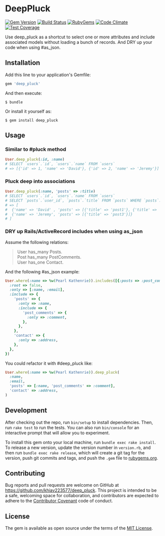 # DeepPluck

[![Gem Version](https://img.shields.io/gem/v/deep_pluck.svg?style=flat)](http://rubygems.org/gems/deep_pluck)
[![Build Status](https://travis-ci.org/khiav223577/deep_pluck.svg?branch=master)](https://travis-ci.org/khiav223577/deep_pluck)
[![RubyGems](http://img.shields.io/gem/dt/deep_pluck.svg?style=flat)](http://rubygems.org/gems/deep_pluck)
[![Code Climate](https://codeclimate.com/github/khiav223577/deep_pluck/badges/gpa.svg)](https://codeclimate.com/github/khiav223577/deep_pluck)
[![Test Coverage](https://codeclimate.com/github/khiav223577/deep_pluck/badges/coverage.svg)](https://codeclimate.com/github/khiav223577/deep_pluck/coverage)

Use deep_pluck as a shortcut to select one or more attributes and include associated models without loading a bunch of records. And DRY up your code when using #as_json.


## Installation

Add this line to your application's Gemfile:

```ruby
gem 'deep_pluck'
```

And then execute:

    $ bundle

Or install it yourself as:

    $ gem install deep_pluck

## Usage

### Similar to #pluck method
```rb
User.deep_pluck(:id, :name)
# SELECT `users`.`id`, `users`.`name` FROM `users` 
# => [{'id' => 1, 'name' => 'David'}, {'id' => 2, 'name' => 'Jeremy'}]
```

### Pluck deep into associations
```rb
User.deep_pluck(:name, 'posts' => :title)
# SELECT `users`.`id`, `users`.`name` FROM `users`
# SELECT `posts`.`user_id`, `posts`.`title` FROM `posts` WHERE `posts`.`user_id` IN (1, 2)
# => [
#  {'name' => 'David' , 'posts' => [{'title' => 'post1'}, {'title' => 'post2'}]}, 
#  {'name' => 'Jeremy', 'posts' => [{'title' => 'post3'}]}
# ]
```

### DRY up Rails/ActiveRecord includes when using as_json

Assume the following relations:

> User has_many Posts.<br>
> Post has_many PostComments.<br>
> User has_one Contact.<br>

And the following #as_json example:
```rb
User.where(:name => %w(Pearl Kathenrie)).includes([{:posts => :post_comments}, :contact]).as_json({
  :root => false,
  :only => [:name, :email], 
  :include => {
    'posts' => {
      :only => :name, 
      :include => {
        'post_comments' => {
          :only => :comment,
        },
      },
    },
    'contact' => {
      :only => :address,
    },
  },
})

```
You could refactor it with #deep_pluck like:
```rb
User.where(:name => %w(Pearl Kathenrie)).deep_pluck(
  :name, 
  :email, 
  'posts' => [:name, 'post_comments' => :comment], 
  'contact' => :address,
)
```



## Development

After checking out the repo, run `bin/setup` to install dependencies. Then, run `rake test` to run the tests. You can also run `bin/console` for an interactive prompt that will allow you to experiment.

To install this gem onto your local machine, run `bundle exec rake install`. To release a new version, update the version number in `version.rb`, and then run `bundle exec rake release`, which will create a git tag for the version, push git commits and tags, and push the `.gem` file to [rubygems.org](https://rubygems.org).

## Contributing

Bug reports and pull requests are welcome on GitHub at https://github.com/khiav223577/deep_pluck. This project is intended to be a safe, welcoming space for collaboration, and contributors are expected to adhere to the [Contributor Covenant](http://contributor-covenant.org) code of conduct.


## License

The gem is available as open source under the terms of the [MIT License](http://opensource.org/licenses/MIT).

